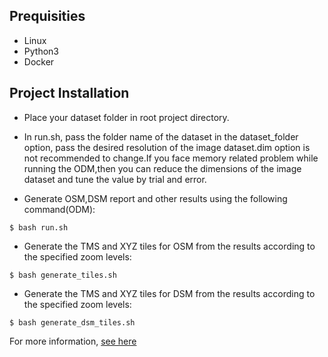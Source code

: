## Prequisities

- Linux
- Python3
- Docker

## Project Installation

- Place your dataset folder in root project directory.
- In run.sh, pass the folder name of the dataset in the dataset_folder option, pass the desired resolution of the image dataset.dim option is not recommended to change.If you face memory related problem while running the ODM,then you can reduce the dimensions of the image dataset and tune the value by trial and error.

- Generate OSM,DSM report and other results using the following command(ODM):

```
$ bash run.sh
```

- Generate the TMS and XYZ tiles for OSM from the results according to the specified zoom levels:

```
$ bash generate_tiles.sh
```

- Generate the TMS and XYZ tiles for DSM from the results according to the specified zoom levels:

```
$ bash generate_dsm_tiles.sh
```

For more information, [see here](https://github.com/OpenDroneMap/ODM)
